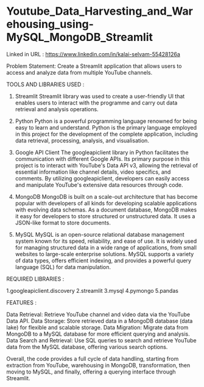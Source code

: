 # Youtube_Data_Harvesting_and_Warehousing_using-MySQL_MongoDB_Streamlit

Linked in URL : https://www.linkedin.com/in/kalai-selvam-55428126a

Problem Statement: Create a Streamlit application that allows users to access and analyze data from multiple YouTube channels.

TOOLS AND LIBRARIES USED :

1. Streamlit
Streamlit library was used to create a user-friendly UI that enables users to interact with the programme and carry out data retrieval and analysis operations.

3. Python
Python is a powerful programming language renowned for being easy to learn and understand. Python is the primary language employed in this project for the development of the complete application, including data retrieval, processing, analysis, and visualisation.

4. Google API Client
The googleapiclient library in Python facilitates the communication with different Google APIs. Its primary purpose in this project is to interact with YouTube's Data API v3, allowing the retrieval of essential information like channel details, video specifics, and comments. By utilizing googleapiclient, developers can easily access and manipulate YouTube's extensive data resources through code.

5. MongoDB
MongoDB is built on a scale-out architecture that has become popular with developers of all kinds for developing scalable applications with evolving data schemas. As a document database, MongoDB makes it easy for developers to store structured or unstructured data. It uses a JSON-like format to store documents.

6. MySQL
MySQL is an open-source relational database management system known for its speed, reliability, and ease of use. It is widely used for managing structured data in a wide range of applications, from small websites to large-scale enterprise solutions. MySQL supports a variety of data types, offers efficient indexing, and provides a powerful query language (SQL) for data manipulation.


REQUIRED LIBRARIES :

1.googleapiclient.discovery
2.streamlit
3.mysql
4.pymongo
5.pandas


FEATURES :

Data Retrieval: Retrieve YouTube channel and video data via the YouTube Data API.
Data Storage: Store retrieved data in a MongoDB database (data lake) for flexible and scalable storage.
Data Migration: Migrate data from MongoDB to a MySQL database for more efficient querying and analysis.
Data Search and Retrieval: Use SQL queries to search and retrieve YouTube data from the MySQL database, offering various search options.


Overall, the code provides a full cycle of data handling, starting from extraction from YouTube, warehousing in MongoDB, transformation, then moving to MySQL, and finally, offering a querying interface through Streamlit.
